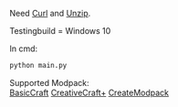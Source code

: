 Need [Curl](https://curl.se/download.html) and [Unzip](http://stahlworks.com/dev/?tool=zipunzip).

Testingbuild = Windows 10

In cmd:

```cmd
python main.py
```

Supported Modpack:   
[BasicCraft](https://github.com/MisileLab/BasicCraft)
[CreativeCraft+](https://github.com/MisileLab/CreativeCraft-)
[CreateModpack](https://github.com/MisileLab/CreateModpack)
